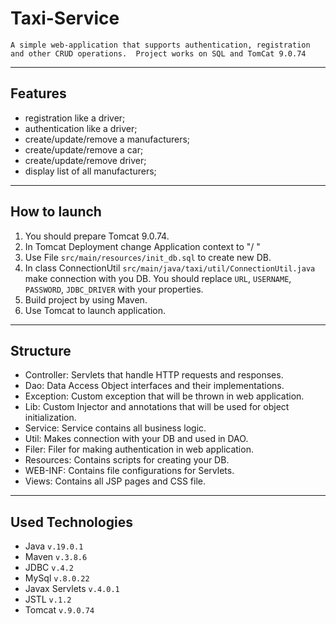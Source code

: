# Taxi-Service

`A simple web-application that supports authentication, registration and other CRUD operations. 
Project works on SQL and TomCat 9.0.74`
___

## Features

+ registration like a driver;
+ authentication like a driver;
+ create/update/remove a manufacturers;
+ create/update/remove a car;
+ create/update/remove driver;
+ display list of all manufacturers;
---
## How to launch

1. You should prepare Tomcat 9.0.74.
2. In Tomcat Deployment change Application context to "/ "
3. Use File `src/main/resources/init_db.sql` to create new DB.
4. In class ConnectionUtil `src/main/java/taxi/util/ConnectionUtil.java` make connection with you DB.
You should replace `URL`, `USERNAME`, `PASSWORD`, `JDBC_DRIVER` with your properties.
5. Build project by using Maven.
6. Use Tomcat to launch application.
---
## Structure
+ Controller: Servlets that handle HTTP requests and responses.
+ Dao:  Data Access Object interfaces and their implementations.
+ Exception: Custom exception that will be thrown in web application.
+ Lib: Custom Injector and annotations that will be used for object initialization.
+ Service: Service contains all business logic.
+ Util: Makes connection with your DB and used in DAO.
+ Filer: Filer for making authentication in web application.
+ Resources: Contains scripts for creating your DB.
+ WEB-INF: Contains file configurations for Servlets.
+ Views: Contains all JSP pages and CSS file.
---
## Used Technologies

+ Java `v.19.0.1`
+ Maven `v.3.8.6`
+ JDBC `v.4.2`
+ MySql `v.8.0.22`
+ Javax Servlets `v.4.0.1`
+ JSTL `v.1.2`
+ Tomcat `v.9.0.74`